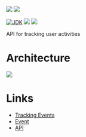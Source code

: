[![](https://github.com/wutsi/wutsi-tracking-server/actions/workflows/master.yml/badge.svg)](https://github.com/wutsi/wutsi-tracking-server/actions/workflows/master.yml)
[![](https://github.com/wutsi/wutsi-tracking-server/actions/workflows/sheduled_run.yml/badge.svg)](https://github.com/wutsi/wutsi-tracking-server/actions/workflows/sheduled_run.yml)

[![JDK](https://img.shields.io/badge/jdk-11-brightgreen.svg)](https://jdk.java.net/11/)
[![](https://img.shields.io/badge/maven-3.6-brightgreen.svg)](https://maven.apache.org/download.cgi)
![](https://img.shields.io/badge/language-kotlin-blue.svg)

API for tracking user activities

# Architecture

![](https://www.plantuml.com/plantuml/png/TOsngeD044Nx_OeBhnwRrrc8-OIG8WJPGiqeuheRt9bOXFnxKD04JDexvvp9evIZwE1C7OPRyEm5CfPrt_aM3mEyvs9IYHsjLuk_2piN9lCq7_BXV5ey52j8yPyghNiMEwD7PMNGFcVCRYBAldQGWk_iXQA4iMnvKoUkB98am_8bnUOkU5onMMEgciRYDvkpl-hWNW00)

# Links

- [Tracking Events](docs/Tracking.md)
- [Event](docs/Event.md)
- [API](https://wutsi.github.io/wutsi-tracking-server/api/)

